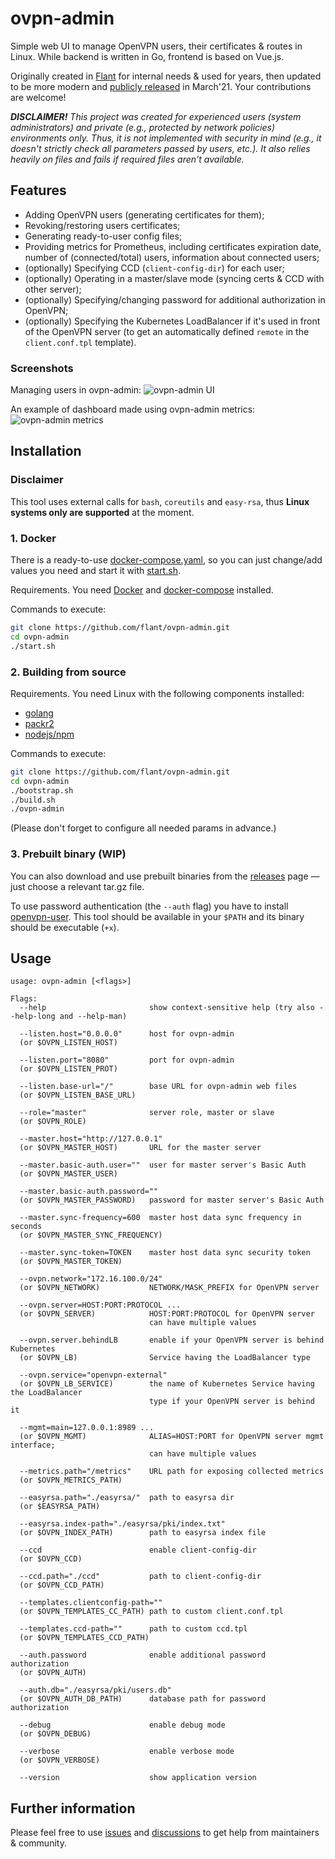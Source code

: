 # ovpn-admin

Simple web UI to manage OpenVPN users, their certificates & routes in Linux. While backend is written in Go, frontend is based on Vue.js.

Originally created in [Flant](https://flant.com/) for internal needs & used for years, then updated to be more modern and [publicly released](https://blog.flant.com/introducing-ovpn-admin-web-interface-for-openvpn/) in March'21. Your contributions are welcome!

***DISCLAIMER!** This project was created for experienced users (system administrators) and private (e.g., protected by network policies) environments only. Thus, it is not implemented with security in mind (e.g., it doesn't strictly check all parameters passed by users, etc.). It also relies heavily on files and fails if required files aren't available.*

## Features

* Adding OpenVPN users (generating certificates for them);
* Revoking/restoring users certificates;
* Generating ready-to-user config files;
* Providing metrics for Prometheus, including certificates expiration date, number of (connected/total) users, information about connected users;
* (optionally) Specifying CCD (`client-config-dir`) for each user;
* (optionally) Operating in a master/slave mode (syncing certs & CCD with other server);
* (optionally) Specifying/changing password for additional authorization in OpenVPN;
* (optionally) Specifying the Kubernetes LoadBalancer if it's used in front of the OpenVPN server (to get an automatically defined `remote` in the `client.conf.tpl` template).

### Screenshots

Managing users in ovpn-admin:
![ovpn-admin UI](https://raw.githubusercontent.com/flant/ovpn-admin/master/img/ovpn-admin-users.png)

An example of dashboard made using ovpn-admin metrics:
![ovpn-admin metrics](https://raw.githubusercontent.com/flant/ovpn-admin/master/img/ovpn-admin-metrics.png)

## Installation

### Disclaimer

This tool uses external calls for `bash`, `coreutils` and `easy-rsa`, thus **Linux systems only are supported** at the moment.

### 1. Docker

There is a ready-to-use [docker-compose.yaml](https://github.com/flant/ovpn-admin/blob/master/docker-compose.yaml), so you can just change/add values you need and start it with [start.sh](https://github.com/flant/ovpn-admin/blob/master/start.sh).

Requirements. You need [Docker](https://docs.docker.com/get-docker/) and [docker-compose](https://docs.docker.com/compose/install/) installed.

Commands to execute:

```bash
git clone https://github.com/flant/ovpn-admin.git
cd ovpn-admin
./start.sh
```

### 2. Building from source

Requirements. You need Linux with the following components installed:
- [golang](https://golang.org/doc/install)
- [packr2](https://github.com/gobuffalo/packr#installation)
- [nodejs/npm](https://nodejs.org/en/download/package-manager/)

Commands to execute:

```bash
git clone https://github.com/flant/ovpn-admin.git
cd ovpn-admin
./bootstrap.sh
./build.sh
./ovpn-admin 
```

(Please don't forget to configure all needed params in advance.)

### 3. Prebuilt binary (WIP)

You can also download and use prebuilt binaries from the [releases](https://github.com/flant/ovpn-admin/releases) page — just choose a relevant tar.gz file.

To use password authentication (the `--auth` flag) you have to install [openvpn-user](https://github.com/pashcovich/openvpn-user/releases). This tool should be available in your `$PATH` and its binary should be executable (`+x`).

## Usage

```
usage: ovpn-admin [<flags>]

Flags:
  --help                       show context-sensitive help (try also --help-long and --help-man)

  --listen.host="0.0.0.0"      host for ovpn-admin
  (or $OVPN_LISTEN_HOST)

  --listen.port="8080"         port for ovpn-admin
  (or $OVPN_LISTEN_PROT)

  --listen.base-url="/"        base URL for ovpn-admin web files
  (or $OVPN_LISTEN_BASE_URL)

  --role="master"              server role, master or slave
  (or $OVPN_ROLE)

  --master.host="http://127.0.0.1"  
  (or $OVPN_MASTER_HOST)       URL for the master server

  --master.basic-auth.user=""  user for master server's Basic Auth
  (or $OVPN_MASTER_USER)
 
  --master.basic-auth.password=""  
  (or $OVPN_MASTER_PASSWORD)   password for master server's Basic Auth

  --master.sync-frequency=600  master host data sync frequency in seconds
  (or $OVPN_MASTER_SYNC_FREQUENCY)

  --master.sync-token=TOKEN    master host data sync security token
  (or $OVPN_MASTER_TOKEN)

  --ovpn.network="172.16.100.0/24"  
  (or $OVPN_NETWORK)           NETWORK/MASK_PREFIX for OpenVPN server

  --ovpn.server=HOST:PORT:PROTOCOL ...  
  (or $OVPN_SERVER)            HOST:PORT:PROTOCOL for OpenVPN server
                               can have multiple values

  --ovpn.server.behindLB       enable if your OpenVPN server is behind Kubernetes
  (or $OVPN_LB)                Service having the LoadBalancer type

  --ovpn.service="openvpn-external"  
  (or $OVPN_LB_SERVICE)        the name of Kubernetes Service having the LoadBalancer
                               type if your OpenVPN server is behind it

  --mgmt=main=127.0.0.1:8989 ...  
  (or $OVPN_MGMT)              ALIAS=HOST:PORT for OpenVPN server mgmt interface;
                               can have multiple values

  --metrics.path="/metrics"    URL path for exposing collected metrics
  (or $OVPN_METRICS_PATH)

  --easyrsa.path="./easyrsa/"  path to easyrsa dir
  (or $EASYRSA_PATH)

  --easyrsa.index-path="./easyrsa/pki/index.txt"  
  (or $OVPN_INDEX_PATH)        path to easyrsa index file

  --ccd                        enable client-config-dir
  (or $OVPN_CCD)

  --ccd.path="./ccd"           path to client-config-dir
  (or $OVPN_CCD_PATH)

  --templates.clientconfig-path=""  
  (or $OVPN_TEMPLATES_CC_PATH) path to custom client.conf.tpl

  --templates.ccd-path=""      path to custom ccd.tpl
  (or $OVPN_TEMPLATES_CCD_PATH)

  --auth.password              enable additional password authorization
  (or $OVPN_AUTH)

  --auth.db="./easyrsa/pki/users.db"
  (or $OVPN_AUTH_DB_PATH)      database path for password authorization

  --debug                      enable debug mode
  (or $OVPN_DEBUG)

  --verbose                    enable verbose mode
  (or $OVPN_VERBOSE)
 
  --version                    show application version
```

## Further information

Please feel free to use [issues](https://github.com/flant/ovpn-admin/issues) and [discussions](https://github.com/flant/ovpn-admin/discussions) to get help from maintainers & community.

